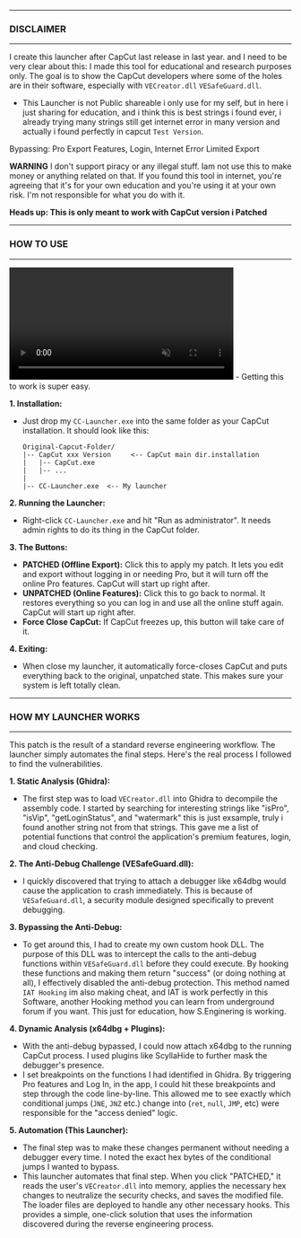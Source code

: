 

---
### **DISCLAIMER**
---
I create this launcher after CapCut last release in last year.
and I need to be very clear about this: I made this tool for educational and research purposes only. The goal is to show the CapCut developers where some of the holes are in their software, especially with `VECreator.dll` `VESafeGuard.dll`.

- This Launcher is not Public shareable i only use for my self, but in here i just sharing for education, and i think this is best strings i found ever, i already trying many strings still get internet error in many version and actually i found perfectly in capcut `Test Version`. 


Bypassing:
Pro Export Features,
Login,
Internet Error Limited Export


**WARNING**
I don't support piracy or any illegal stuff. Iam not use this to make money or anything related on that. If you found this tool in internet, you're agreeing that it's for your own education and you're using it at your own risk. I'm not responsible for what you do with it.

**Heads up: This is only meant to work with CapCut version i Patched**

---
### **HOW TO USE**
---

  <video src="https://private-user-images.githubusercontent.com/130182193/466960548-b7fe8f08-b64f-4bac-bb4a-c6cd1a89933d.mp4?jwt=eyJhbGciOiJIUzI1NiIsInR5cCI6IkpXVCJ9.eyJpc3MiOiJnaXRodWIuY29tIiwiYXVkIjoicmF3LmdpdGh1YnVzZXJjb250ZW50LmNvbSIsImtleSI6ImtleTUiLCJleHAiOjE3NTI2NjMzNDIsIm5iZiI6MTc1MjY2MzA0MiwicGF0aCI6Ii8xMzAxODIxOTMvNDY2OTYwNTQ4LWI3ZmU4ZjA4LWI2NGYtNGJhYy1iYjRhLWM2Y2QxYTg5OTMzZC5tcDQ_WC1BbXotQWxnb3JpdGhtPUFXUzQtSE1BQy1TSEEyNTYmWC1BbXotQ3JlZGVudGlhbD1BS0lBVkNPRFlMU0E1M1BRSzRaQSUyRjIwMjUwNzE2JTJGdXMtZWFzdC0xJTJGczMlMkZhd3M0X3JlcXVlc3QmWC1BbXotRGF0ZT0yMDI1MDcxNlQxMDUwNDJaJlgtQW16LUV4cGlyZXM9MzAwJlgtQW16LVNpZ25hdHVyZT0zNjVlM2MxZWE5ZjY2MjBhOGQxOTNmOTljZmJiOTZjYjYxOWQ2MTZjZGRhZjA0YzRmYzlkZTcyMzc3YjIwMTVjJlgtQW16LVNpZ25lZEhlYWRlcnM9aG9zdCJ9.PZRBIY38L2seEJSUCwTT5bh3Ec5_8rbaGv2G_5LfOiY" controls="controls" muted="muted" class="d-block rounded-bottom-2 border-top width-fit" style="max-height:640px; min-height: 200px" __idm_id__="1744898">


  </video> 
- Getting this to work is super easy.

**1. Installation:**
   - Just drop my `CC-Launcher.exe` into the same folder as your CapCut installation. It should look like this:
     ```
     Original-Capcut-Folder/
     |-- CapCut xxx Version     <-- CapCut main dir.installation
     |   |-- CapCut.exe
     |   |-- ...
     |
     |-- CC-Launcher.exe  <-- My launcher
     ```

**2. Running the Launcher:**
   - Right-click `CC-Launcher.exe` and hit "Run as administrator". It needs admin rights to do its thing in the CapCut folder.

**3. The Buttons:**
   - **PATCHED (Offline Export):** Click this to apply my patch. It lets you edit and export without logging in or needing Pro, but it will turn off the online Pro features. CapCut will start up right after.
   - **UNPATCHED (Online Features):** Click this to go back to normal. It restores everything so you can log in and use all the online stuff again. CapCut will start up right after.
   - **Force Close CapCut:** If CapCut freezes up, this button will take care of it.

**4. Exiting:**
   - When close my launcher, it automatically force-closes CapCut and puts everything back to the original, unpatched state. This makes sure your system is left totally clean.

---
### **HOW MY LAUNCHER WORKS**
---

This patch is the result of a standard reverse engineering workflow. The launcher simply automates the final steps. Here's the real process I followed to find the vulnerabilities.

**1. Static Analysis (Ghidra):**
   - The first step was to load `VECreator.dll` into Ghidra to decompile the assembly code. I started by searching for interesting strings like "isPro", "isVip", "getLoginStatus", and "watermark" this is just exsample, truly i found another string not from that strings. This gave me a list of potential functions that control the application's premium features, login, and cloud checking.

**2. The Anti-Debug Challenge (VESafeGuard.dll):**
   - I quickly discovered that trying to attach a debugger like x64dbg would cause the application to crash immediately. This is because of `VESafeGuard.dll`, a security module designed specifically to prevent debugging.

**3. Bypassing the Anti-Debug:**
   - To get around this, I had to create my own custom hook DLL. The purpose of this DLL was to intercept the calls to the anti-debug functions within `VESafeGuard.dll` before they could execute. By hooking these functions and making them return "success" (or doing nothing at all), I effectively disabled the anti-debug protection. This method named `IAT Hooking` im also making cheat, and IAT is work perfectly in this Software, another Hooking method you can learn from underground forum if you want. This just for education, how S.Enginering is working.

**4. Dynamic Analysis (x64dbg + Plugins):**
   - With the anti-debug bypassed, I could now attach x64dbg to the running CapCut process. I used plugins like ScyllaHide to further mask the debugger's presence.
   - I set breakpoints on the functions I had identified in Ghidra. By triggering Pro features and Log In, in the app, I could hit these breakpoints and step through the code line-by-line. This allowed me to see exactly which conditional jumps (`JNE`, `JNZ` etc.) change into (`ret`, `null`, `JMP`, etc) were responsible for the "access denied" logic.

**5. Automation (This Launcher):**
   - The final step was to make these changes permanent without needing a debugger every time. I noted the exact hex bytes of the conditional jumps I wanted to bypass.
   - This launcher automates that final step. When you click "PATCHED," it reads the user's `VECreator.dll` into memory, applies the necessary hex changes to neutralize the security checks, and saves the modified file. The loader files are deployed to handle any other necessary hooks. This provides a simple, one-click solution that uses the information discovered during the reverse engineering process.

